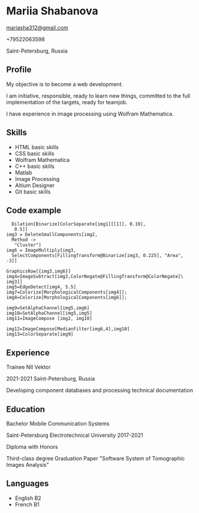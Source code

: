 # Mariia Shabanova
mariasha312@gmail.com

+79522063598

Saint-Petersburg, Russia


## Profile
My objective is to become a web development.

I am initiative, responsible, ready to learn new things, committed
to the full implementation of the targets, ready for teamjob.

I have experience in image processing using Wolfram Mathematica.


## Skills
* HTML basic skills
* CSS basic skills
* Wolfram Mathematica 
* C++ basic skills
* Matlab 
* Image Processing
* Altium Designer
* Git basic skills


## Code example
```img2 = Inpaint[img1, 
  Dilation[Binarize[ColorSeparate[img1][[1]], 0.19], 
   0.5]] 
img3 = DeleteSmallComponents[img2, 
  Method -> 
   "Cluster"]
img6 = ImageMultiply[img3, 
  SelectComponents[FillingTransform@Binarize[img3, 0.225], "Area", -3]]

GraphicsRow[{img3,img6}]
img4=ImageSubtract[img3,ColorNegate@FillingTransform@ColorNegate[\
img3]]
img5=EdgeDetect[img4, 5.5]
img7=Colorize[MorphologicalComponents[img4]];
img8=Colorize[MorphologicalComponents[img6]];

img9=SetAlphaChannel[img5,img6]
img10=SetAlphaChannel[img5,img5]
img11=ImageCompose [img2, img10]

img12=ImageCompose[MedianFilter[img6,4],img10]
img13=ColorSeparate[img9]
```


## Experience
Trainee NII Vektor

2021-2021 Saint-Petersburg, Russia

Developing component databases and processing technical
documentation


## Education
Bachelor Mobile Communication Systems

Saint-Petersburg Electrotechnical University
2017-2021

Diploma with Honors

Third-class degree Graduation Paper "Software System of
Tomographic Images Analysis"


## Languages
* English B2
* French B1